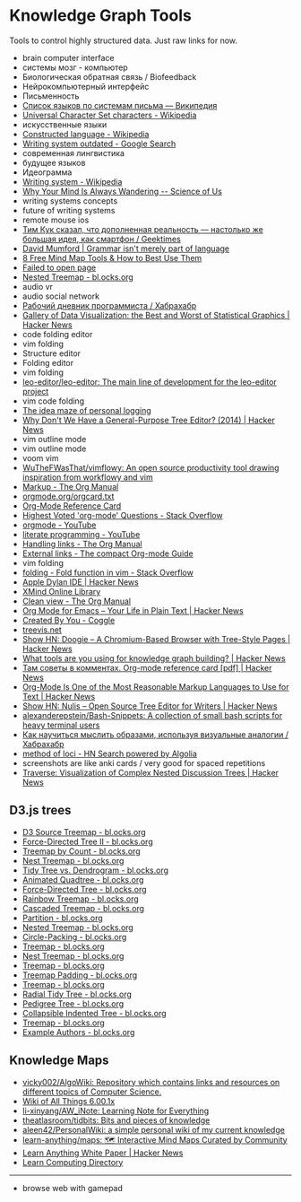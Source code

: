 # Knowledge Graph Tools
Tools to control highly structured data. Just raw links for now.
- brain computer interface
- системы мозг - компьютер
- Биологическая обратная связь / Biofeedback
- Нейрокомпьютерный интерфейс
- Письменность
- [Список языков по системам письма — Википедия](https://ru.wikipedia.org/wiki/Список_языков_по_системам_письма)
- [Universal Character Set characters - Wikipedia](https://en.wikipedia.org/wiki/Universal_Character_Set_characters)
- искусственные языки
- [Constructed language - Wikipedia](https://en.wikipedia.org/wiki/Constructed_language)
- [Writing system outdated - Google Search](https://www.google.com/search?newwindow=1&q=Writing+system+outdated)
- современная лингвистика
- будущее языков
- Идеограмма
- [Writing system - Wikipedia](https://en.wikipedia.org/wiki/Writing_system)
- [Why Your Mind Is Always Wandering -- Science of Us](http://nymag.com/scienceofus/2017/01/why-your-mind-is-always-wandering.html?mid=facebook_scienceofus)
- writing systems concepts
- future of writing systems
- remote mouse ios
- [Тим Кук сказал, что дополненная реальность — настолько же большая идея, как смартфон / Geektimes](https://geektimes.ru/post/285788/)
- [David Mumford | Grammar isn't merely part of language](http://www.dam.brown.edu/people/mumford/blog/2016/grammar.html)
- [8 Free Mind Map Tools & How to Best Use Them](http://www.makeuseof.com/tag/8-free-mind-map-tools-best-use/)
- [Failed to open page](safari-resource:/ErrorPage.html)
- [Nested Treemap - bl.ocks.org](https://bl.ocks.org/mbostock/911ad09bdead40ec0061)
- audio vr
- audio social network
- [Рабочий дневник программиста / Хабрахабр](https://habrahabr.ru/post/324320/)
- [Gallery of Data Visualization: the Best and Worst of Statistical Graphics | Hacker News](https://news.ycombinator.com/item?id=14883292)
- code folding editor
- vim folding
- Structure editor
- Folding editor
- vim folding
- [leo-editor/leo-editor: The main line of development for the leo-editor project](https://github.com/leo-editor/leo-editor)
- vim code folding
- [The idea maze of personal logging](http://pcmonk.me/2016/10/13/logging-idea-maze.html)
- [Why Don't We Have a General-Purpose Tree Editor? (2014) | Hacker News](https://news.ycombinator.com/item?id=13578256)
- vim outline mode
- vim outline mode
- voom vim
- [WuTheFWasThat/vimflowy: An open source productivity tool drawing inspiration from workflowy and vim](https://github.com/WuTheFWasThat/vimflowy)
- [Markup - The Org Manual](http://orgmode.org/manual/Markup.html)
- [orgmode.org/orgcard.txt](http://orgmode.org/orgcard.txt)
- [Org-Mode Reference Card](http://orgmode.org/worg/orgcard.html)
- [Highest Voted 'org-mode' Questions - Stack Overflow](https://stackoverflow.com/questions/tagged/org-mode)
- [orgmode - YouTube](https://www.youtube.com/results?search_query=orgmode)
- [literate programming - YouTube](https://www.youtube.com/results?search_query=literate+programming)
- [Handling links - The Org Manual](https://www.gnu.org/software/emacs/manual/html_node/org/Handling-links.html)
- [External links - The compact Org-mode Guide](http://orgmode.org/guide/External-links.html)
- vim folding
- [folding - Fold function in vim - Stack Overflow](https://stackoverflow.com/questions/2362914/fold-function-in-vim)
- [Apple Dylan IDE | Hacker News](https://news.ycombinator.com/item?id=14478942)
- [XMind Online Library](https://www.xmind.net/share/)
- [Clean view - The Org Manual](http://orgmode.org/manual/Clean-view.html)
- [Org Mode for Emacs – Your Life in Plain Text | Hacker News](https://news.ycombinator.com/item?id=11386590)
- [Created By You - Coggle](https://coggle.it/)
- [treevis.net](http://treevis.net/)
- [Show HN: Doogie – A Chromium-Based Browser with Tree-Style Pages | Hacker News](https://news.ycombinator.com/item?id=15277351)
- [What tools are you using for knowledge graph building? | Hacker News](https://news.ycombinator.com/item?id=14315129)
- [Там советы в комментах. Org-mode reference card [pdf] | Hacker News](https://news.ycombinator.com/item?id=14571453)
- [Org-Mode Is One of the Most Reasonable Markup Languages to Use for Text | Hacker News](https://news.ycombinator.com/item?id=15321850)
- [Show HN: Nulis – Open Source Tree Editor for Writers | Hacker News](https://news.ycombinator.com/item?id=15256215)
- [alexanderepstein/Bash-Snippets: A collection of small bash scripts for heavy terminal users](https://github.com/alexanderepstein/Bash-Snippets)
- [Как научиться мыслить образами, используя визуальные аналогии / Хабрахабр](https://habrahabr.ru/post/345204/)
- [method of loci - HN Search powered by Algolia](https://hn.algolia.com/?query=method%20of%20loci&sort=byPopularity&prefix&page=0&dateRange=all&type=story)
- screenshots are like anki cards / very good for spaced repetitions
- [Traverse: Visualization of Complex Nested Discussion Trees | Hacker News](https://news.ycombinator.com/item?id=16171364)

## D3.js trees
- [D3 Source Treemap - bl.ocks.org](https://bl.ocks.org/mbostock/8fe6fa6ed1fa976e5dd76cfa4d816fec)
- [Force-Directed Tree II - bl.ocks.org](https://bl.ocks.org/mbostock/9a8124ccde3a4e9625bc413b48f14b30)
- [Treemap by Count - bl.ocks.org](https://bl.ocks.org/mbostock/b4c0f143db88a9eb01a315a1063c1d77)
- [Nest Treemap - bl.ocks.org](https://bl.ocks.org/mbostock/2838bf53e0e65f369f476afd653663a2)
- [Tidy Tree vs. Dendrogram - bl.ocks.org](https://bl.ocks.org/mbostock/e9ba78a2c1070980d1b530800ce7fa2b)
- [Animated Quadtree - bl.ocks.org](https://bl.ocks.org/mbostock/87fbdfc4533df2ffa02b5bb62bfb5cb6)
- [Force-Directed Tree - bl.ocks.org](https://bl.ocks.org/mbostock/95aa92e2f4e8345aaa55a4a94d41ce37)
- [Rainbow Treemap - bl.ocks.org](https://bl.ocks.org/mbostock/e6962a152275373f8504)
- [Cascaded Treemap - bl.ocks.org](https://bl.ocks.org/mbostock/f85ffb3a5ac518598043)
- [Partition - bl.ocks.org](https://bl.ocks.org/mbostock/2e73ec84221cb9773f4c)
- [Nested Treemap - bl.ocks.org](https://bl.ocks.org/mbostock/911ad09bdead40ec0061)
- [Circle-Packing - bl.ocks.org](https://bl.ocks.org/mbostock/ca5b03a33affa4160321)
- [Treemap - bl.ocks.org](https://bl.ocks.org/mbostock/6bbb0a7ff7686b124d80)
- [Nest Treemap - bl.ocks.org](https://bl.ocks.org/mbostock/2838bf53e0e65f369f476afd653663a2)
- [Treemap - bl.ocks.org](https://bl.ocks.org/mbostock/6bbb0a7ff7686b124d80)
- [Treemap Padding - bl.ocks.org](https://bl.ocks.org/mbostock/6645441)
- [Treemap - bl.ocks.org](https://bl.ocks.org/mbostock/4063582)
- [Radial Tidy Tree - bl.ocks.org](https://bl.ocks.org/mbostock/4063550)
- [Pedigree Tree - bl.ocks.org](https://bl.ocks.org/mbostock/2966094)
- [Collapsible Indented Tree - bl.ocks.org](https://bl.ocks.org/mbostock/1093025)
- [Treemap - bl.ocks.org](https://bl.ocks.org/mbostock/972398)
- [Example Authors - bl.ocks.org](https://bl.ocks.org/mbostock/3cba6ac2fac09e5483bf6c1fade733be)

## Knowledge Maps
- [vicky002/AlgoWiki: Repository which contains links and resources on different topics of Computer Science.](https://github.com/vicky002/AlgoWiki)
- [Wiki of All Things 6.00.1x](https://gist.github.com/demidovakatya/3caab70db1b23716ad09)
- [li-xinyang/AW_iNote: Learning Note for Everything](https://github.com/li-xinyang/AW_iNote)
- [theatlasroom/tidbits: Bits and pieces of knowledge](https://github.com/theatlasroom/tidbits)
- [aleen42/PersonalWiki: a simple personal wiki of my current knowledge](https://github.com/aleen42/PersonalWiki)
- [learn-anything/maps: 🗺 Interactive Mind Maps Curated by Community](https://github.com/learn-anything/maps)
- [Learn Anything White Paper | Hacker News](https://news.ycombinator.com/item?id=15891340)
- [Learn Computing Directory](https://www.learn-computing-directory.org/)


---

- browse web with gamepad
